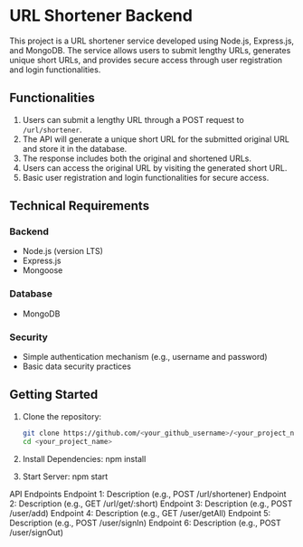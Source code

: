# URL Shortener Backend

This project is a URL shortener service developed using Node.js, Express.js, and MongoDB. The service allows users to submit lengthy URLs, generates unique short URLs, and provides secure access through user registration and login functionalities.

## Functionalities

1. Users can submit a lengthy URL through a POST request to `/url/shortener`.
2. The API will generate a unique short URL for the submitted original URL and store it in the database.
3. The response includes both the original and shortened URLs.
4. Users can access the original URL by visiting the generated short URL.
5. Basic user registration and login functionalities for secure access.

## Technical Requirements

### Backend

- Node.js (version LTS)
- Express.js
- Mongoose

### Database

- MongoDB

### Security

- Simple authentication mechanism (e.g., username and password)
- Basic data security practices

## Getting Started

1. Clone the repository:

   ```bash
   git clone https://github.com/<your_github_username>/<your_project_name>.git
   cd <your_project_name>

2. Install Dependencies:
   npm install

3. Start Server:
   npm start

API Endpoints
Endpoint 1: Description (e.g., POST /url/shortener)
Endpoint 2: Description (e.g., GET /url/get/:short)
Endpoint 3: Description (e.g., POST /user/add)
Endpoint 4: Description (e.g., GET /user/getAll)
Endpoint 5: Description (e.g., POST /user/signIn)
Endpoint 6: Description (e.g., POST /user/signOut)


